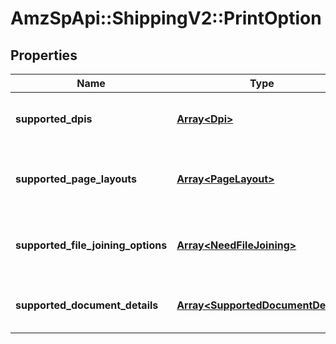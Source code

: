 # AmzSpApi::ShippingV2::PrintOption

## Properties
Name | Type | Description | Notes
------------ | ------------- | ------------- | -------------
**supported_dpis** | [**Array&lt;Dpi&gt;**](Dpi.md) | A list of the supported DPI options for a document. | [optional] 
**supported_page_layouts** | [**Array&lt;PageLayout&gt;**](PageLayout.md) | A list of the supported page layout options for a document. | 
**supported_file_joining_options** | [**Array&lt;NeedFileJoining&gt;**](NeedFileJoining.md) | A list of the supported needFileJoining boolean values for a document. | 
**supported_document_details** | [**Array&lt;SupportedDocumentDetail&gt;**](SupportedDocumentDetail.md) | A list of the supported documented details. | 

